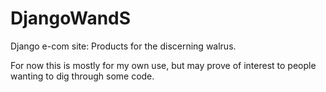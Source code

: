 # DjangoWandS
Django e-com site: Products for the discerning walrus.

For now this is mostly for my own use, but may prove of interest to people wanting to dig through some code.
